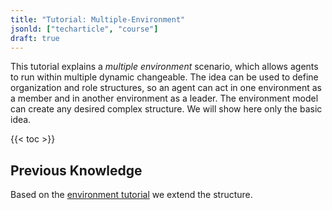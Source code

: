 ```yaml
---
title: "Tutorial: Multiple-Environment"
jsonld: ["techarticle", "course"]
draft: true
---
```


This tutorial explains a _multiple environment_ scenario, which allows agents to run within multiple dynamic changeable. The idea can be used to define organization and role structures, so an agent can act in one environment as a member and in another environment as a leader. The environment model can create any desired complex structure. We will show here only the basic idea.

<!--more-->

{{< toc >}}

## Previous Knowledge

Based on the [environment tutorial](/tutorials/environment) we extend the structure.

